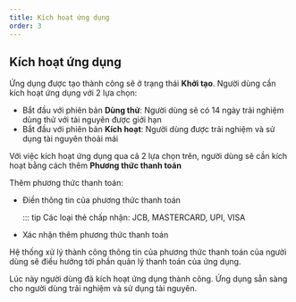 ```yaml
---
title: Kích hoạt ứng dụng
order: 3
---
```


## Kích hoạt ứng dụng

Ứng dụng được tạo thành công sẽ ở trạng thái **Khởi tạo**. Người dùng cần kích hoạt ứng dụng với 2 lựa chọn:

- Bắt đầu với phiên bản **Dùng thử**: Người dùng sẽ có 14 ngày trải nghiệm dùng thử với tài nguyên được giới hạn
- Bắt đầu với phiên bản **Kích hoạt**: Người dùng được trải nghiệm và sử dụng tài nguyên thoải mái

Với việc kích hoạt ứng dụng qua cả 2 lựa chọn trên, người dùng sẽ cần kích hoạt bằng cách thêm **Phương thức thanh toán**



Thêm phương thức thanh toán:

- Điền thông tin của phương thức thanh toán

  ::: tip Các loại thẻ chấp nhận: JCB, MASTERCARD, UPI, VISA

- Xác nhận thêm phương thức thanh toán

Hệ thống xử lý thành công thông tin của phương thức thanh toán của người dùng sẽ điều hướng tới phần quản lý thanh toán của ứng dụng.

Lúc này người dùng đã kích hoạt ứng dụng thành công. Ứng dụng sẵn sàng cho người dùng trải nghiệm và sử dụng tài nguyên.